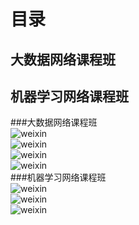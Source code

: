 目录</br>
=====
大数据网络课程班</br>
------
机器学习网络课程班</br>
------
###大数据网络课程班</br>
![weixin](https://github.com/tenthgo/bygc945/blob/master/contents/www.crxy.cn/image/c1.jpg)</br>
![weixin](https://github.com/tenthgo/bygc945/blob/master/contents/www.crxy.cn/image/c2.jpg)</br>
![weixin](https://github.com/tenthgo/bygc945/blob/master/contents/www.crxy.cn/image/c3.jpg)</br>
![weixin](https://github.com/tenthgo/bygc945/blob/master/contents/www.crxy.cn/image/c4.jpg)</br>
###机器学习网络课程班</br>
![weixin](https://github.com/tenthgo/bygc945/blob/master/contents/www.crxy.cn/image/jixie1.jpg)</br>
![weixin](https://github.com/tenthgo/bygc945/blob/master/contents/www.crxy.cn/image/jixie2.jpg)</br>
![weixin](https://github.com/tenthgo/bygc945/blob/master/contents/www.crxy.cn/image/jixie3.jpg)</br>
